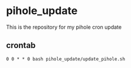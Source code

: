 # pihole_update
This is the repository for my pihole cron update

## crontab
`0 0 * * 0 bash pihole_update/update_pihole.sh`
